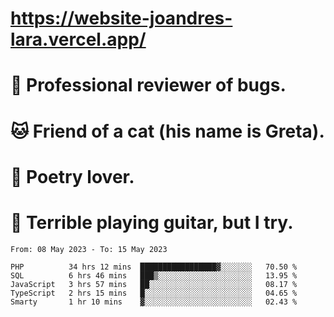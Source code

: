 # https://website-joandres-lara.vercel.app/
# 🐛 Professional reviewer of bugs.
# 🐱 Friend of a cat (his name is Greta).
# 📜 Poetry lover.
# 🎸 Terrible playing guitar, but I try.

<!--START_SECTION:waka-->

```text
From: 08 May 2023 - To: 15 May 2023

PHP          34 hrs 12 mins  █████████████████▓░░░░░░░   70.50 %
SQL          6 hrs 46 mins   ███▒░░░░░░░░░░░░░░░░░░░░░   13.95 %
JavaScript   3 hrs 57 mins   ██░░░░░░░░░░░░░░░░░░░░░░░   08.17 %
TypeScript   2 hrs 15 mins   █░░░░░░░░░░░░░░░░░░░░░░░░   04.65 %
Smarty       1 hr 10 mins    ▓░░░░░░░░░░░░░░░░░░░░░░░░   02.43 %
```

<!--END_SECTION:waka-->
